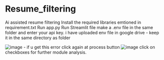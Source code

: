 # Resume_filtering
Ai assisted resume filtering 
Install the required libraries emtioned in requirement.txt
Run app.py
Run Streamlit file
make a .env file in the same folder and enter your api key.
i have uploaded env file in google drive - keep it in the same directory as folder


![image](https://github.com/user-attachments/assets/c241ddff-c0fc-499d-9448-b0518edc3d57) -  if u get this error click again at process button
![image](https://github.com/user-attachments/assets/7180b9eb-8325-49b9-b9c0-c6040671cc61)
click on checkboxes for further module analysis.


